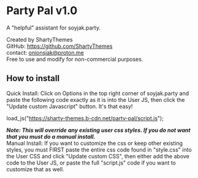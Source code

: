 # Party Pal v1.0  
A "helpful"  assistant for soyjak.party.  

Created by ShartyThemes  
GitHub: https://github.com/ShartyThemes  
contact: onionsjak@proton.me  
Free to use and modify for non-commercial purposes.  

## How to install  
Quick Install: Click on Options in the top right corner of soyjak.party and paste the following code exactly as it is into the User JS, then click the "Update custom Javascript" button. It's that easy!

load_js("https://sharty-themes.b-cdn.net/party-pal/script.js");  

***Note: This will override any existing user css styles. If you do not want that you must do a manual install.***  
Manual Install: If you want to customize the css or keep other existing styles, you must FIRST paste the entire css code found in "style.css" into the User CSS and click "Update custom CSS", then either add the above code to the User JS, or paste the full "script.js" code if you want to customize that as well.
